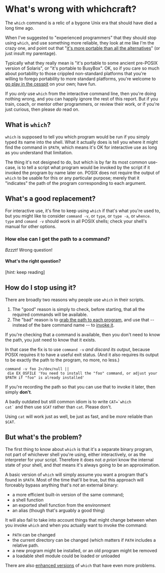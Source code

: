 # What's wrong with whichcraft?

The `which` command is a relic of a bygone Unix era that should have died a long time ago.

When I've suggested to "experienced programmers" that they should stop using `which`, and use something more reliable, they look at me like I'm the crazy one, and point out that "[it's more portable than all the alternatives](which/unportable)" (or just insult my parentage).

Typically what they really mean is "it's portable to some ancient pre-POSIX version of Solaris", or "it's portable to BusyBox". OK, so if you care so much about portability to those crippled non-standard platforms that you're willing to forego portability to more standard platforms, you're welcome to [go play in the cesspit](which/broken-shells) on your own; have fun.

If you _only_ use `which` from the interactive command line, then you're doing nothing wrong, and you can happily ignore the rest of this report. But if you train, coach, or mentor other programmers, or review their work, or if you're just curious, then please _do_ read on.

## What is `which`?

`which` is supposed to tell you which program would be run if you simply typed its name into the shell. What it actually does is tell you where it might find the command in `$PATH`, which means it's OK for interactive use as long as you understand that limitation.


The thing it's not designed to do, but which is by far its most common use-case, is to tell a script what program would be invoked by the script if it invoked the program by name later on. POSIX does not require the output of `which` to be usable for this or any particular purpose; merely that it "indicates" the path of the program corresponding to each argument.

## What's a good replacement?

For interactive use, it's fine to keep using `which` if that's what you're used to, but you might like to consider `command -v`, or `type`, or `type -a`, or `whence`. `type` and `comand -v` should work in all POSIX shells; check your shell's manual for other options.

### How else can I get the path to a command?

*Bzzzt!* Wrong question!

#### What's the right question?

\[_hint:_ keep reading\]

## How do I stop using it?

There are broadly two reasons why people use `which` in their scripts.

1. The "good" reason is simply to check, before starting, that all the required commands will be available.
2. The "bad" reason is to [grab the path to each program](which/stashing), and use that -- instead of the bare command name -- to [invoke it](which/stashing).

If you're checking that a command is available, then you don't need to know the path, you just need to know that it exists.

In that case the fix is to use `command -v` _and discard its output_, because POSIX requires it to have a useful exit status. (And it also requires its output to be exactly the path to the program, no more, no less.)

```lang=bash
command -v foo 2>/dev/null ||
 die EX_OSFILE 'You need to install the "foo" command, or adjust your $PATH if "foo" is already installed'
```

If you're recording the path so that you can use that to invoke it later, then simply **don't**.

A badly outdated but still common idiom is to write <code>CAT=&#x60;which cat&#x60;</code> and then use `$CAT` rather than `cat`.
Please don't.

Using `cat` will work just as well, be just as fast, and be _more_ reliable than `$CAT`.

## But what's the problem?

The first thing to know about `which` is that it's a separate binary program, not part of whichever shell you're using, either interactively, or as the interpreter for your script. Therefore it does not _a priori_ know the internal state of your shell, and _that_ means it's always going to be an approximation.

A basic version of `which` will simply assume you want a program that's found in `$PATH`. Most of the time that'll be true, but this approach will forceably bypass anything that's _not_ an external binary:
* a more efficient built-in version of the same command;
* a shell function
* an exported shell function from the environment
* an alias (though that's arguably a good thing)

It will also fail to take into account things that might change between when you invoke `which` and when you actually want to invoke the command:
* `PATH` can be changed
* the current directory can be changed (which matters if `PATH` includes a relative path.
* a new program might be installed, or an old program might be removed
* a loadable shell module could be loaded or unloaded

There are also [enhanced versions](which/too-smart) of `which` that have even more problems.
